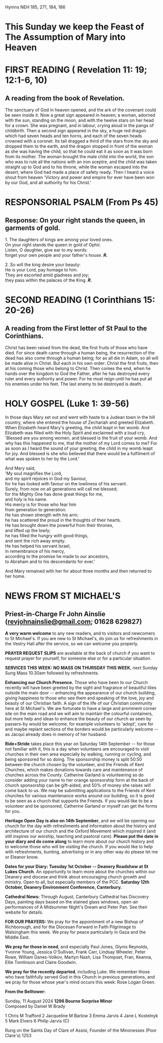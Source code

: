 Hymns NEH 185, 271, 184, 186

# This Sunday we keep the Feast of The Assumption of Mary into Heaven

# FIRST READING ( Revelation 11: 19; 12:1-6, 10)

## A reading from the book of Revelation.

The sanctuary of God in heaven opened, and the ark of the covenant could
be seen inside it. Now a great sign appeared in heaven; a woman, adorned
with the sun, standing on the moon, and with the twelve stars on her
head for a crown. She was pregnant, and in labour, crying aloud in the
pangs of childbirth. Then a second sign appeared in the sky, a huge red
dragon which had seven heads and ten horns, and each of the seven heads
crowned with a coronet. Its tail dragged a third of the stars from the
sky and dropped them to the earth, and the dragon stopped in front of
the woman as she was having the child, so that he could eat it as soon
as it was born from its mother. The woman brought the male child into
the world, the son who was to rule all the nations with an iron sceptre,
and the child was taken straight up to God and to his throne, while the
woman escaped into the desert, where God had made a place of safety
ready. Then I heard a voice shout from heaven 'Victory and power and
empire for ever have been won by our God, and all authority for his
Christ.'

# RESPONSORIAL PSALM (From Ps 45)

## Response: On your right stands the queen, in garments of gold.

1\. The daughters of kings are among your loved ones.\
On your right stands the queen in gold of Ophir.\
Listen, O daughter, give ear to my words:\
forget your own people and your father's house. ***R.***

2\. So will the king desire your beauty:\
He is your Lord, pay homage to him.\
They are escorted amid gladness and joy;\
they pass within the palaces of the King. ***R.***

# SECOND READING (1 Corinthians 15: 20-26)

## A reading from the First letter of St Paul to the Corinthians.

Christ has been raised from the dead, the first fruits of those who have
died. For since death came through a human being, the resurrection of
the dead has also come through a human being; for as all die in Adam, so
all will be made alive in Christ. But each in his own order: Christ the
first fruits, then at his coming those who belong to Christ. Then comes
the end, when he hands over the kingdom to God the Father, after he has
destroyed every ruler and every authority and power. For he must reign
until he has put all his enemies under his feet. The last enemy to be
destroyed is death.

# HOLY GOSPEL (Luke 1: 39-56)

In those days Mary set out and went with haste to a Judean town in the
hill country, where she entered the house of Zechariah and greeted
Elizabeth. When Elizabeth heard Mary's greeting, the child leapt in her
womb. And Elizabeth was filled with the Holy Spirit and exclaimed with a
loud cry, 'Blessed are you among women, and blessed is the fruit of your
womb. And why has this happened to me, that the mother of my Lord comes
to me? For as soon as I heard the sound of your greeting, the child in
my womb leapt for joy. And blessed is she who believed that there would
be a fulfilment of what was spoken to her by the Lord.'

And Mary said,\
'My soul magnifies the Lord,\
   and my spirit rejoices in God my Saviour,\
for he has looked with favour on the lowliness of his servant.\
   Surely, from now on all generations will call me blessed;\
for the Mighty One has done great things for me,\
   and holy is his name.\
His mercy is for those who fear him\
   from generation to generation.\
He has shown strength with his arm;\
   he has scattered the proud in the thoughts of their hearts.\
He has brought down the powerful from their thrones,\
   and lifted up the lowly;\
he has filled the hungry with good things,\
   and sent the rich away empty.\
He has helped his servant Israel,\
   in remembrance of his mercy,\
according to the promise he made to our ancestors,\
   to Abraham and to his descendants for ever.'

And Mary remained with her for about three months and then returned to
her home.

# NEWS FROM ST MICHAEL\'S

## Priest-in-Charge Fr John Ainslie ([revjohnainslie\@gmail.com](mailto:revjohnainslie@gmail.com); 01628 629827)

**A very warm welcome** to any new readers, and to visitors and
newcomers to St Michael\'s. If you are new to St Michael\'s, do join us
for refreshments in the Vestry Hall after the service, so we can welcome
you properly.

**PRAYER REQUEST SLIPS** are available at the back of church if you want
to request prayer for yourself, for someone else or for a particular
situation.

**SERVICES THIS WEEK: NO MASS ON THURSDAY THIS WEEK**, next Sunday Sung
Mass 10.30am followed by refreshments.

**Enhancing our Church Presence.** Those who have been to our Church
recently will have been greeted by the sight and fragrance of beautiful
lilies outside the main door -- enhancing the appearance of our church
building, giving happiness to those who see them and speaking of the
love, joy and beauty of our Christian faith. A sign of the life of our
Christian community here at St Michael's. We are fortunate to have a
large and prominent corner site on the main road and we will aim to
maintain the colourful containers, but more help and ideas to enhance
the beauty of our church as seen by passers-by would be welcome, for
example volunteers to 'adopt', care for and maybe replant sections of
the borders would be particularly welcome -- as Jacqui already does in
memory of her husband.

**Ride+Stride** takes place this year on Saturday 14th September --
for those not familiar with it, this is a day when volunteers are
encouraged to visit churches in their own area especially by walking,
running or cycling, and being sponsored for so doing. The sponsorship
money is split 50:50 between the church chosen by the volunteer, and the
Friends of Kent Churches, which makes donations towards care and
maintenance of churches across the County. Catherine Garland is
volunteering so do consider adding your name to her orange sponsorship
form at the back of church sponsorship can be gift-aided, and 50% of
money she raises will come back to us. We may be submitting applications
to the Friends of Kent churches for various maintenance works around our
building, so it is good to be seen as a church that supports the
Friends. If you would like to be a volunteer and be sponsored, Catherine
Garland or myself can get the forms for you.

**Heritage Open Day is also on 14th September**, and we will be
opening our church for the day with refreshments and information about
the history and architecture of our church and the Oxford Movement which
inspired it (and still inspires our worship, teaching and pastoral
care). **Please put the date in your diary and do come along** to learn
more about our church history and to welcome those who will be visiting
the church. If you would like to help with refreshments, bunting,
advertising or in any other way do please let me or Eleanor know.

**Dates for your Diary: Tuesday 1st October -- Deanery Roadshow at St
Lukes Church**. An opportunity to learn more about the churches within
our Deanery and diocese and think about encouraging church growth and
ministry. Open to all, but especially members of the PCC. **Saturday
12th October, Deanery Environment Conference, Canterbury.**

**Cathedral News:** Through August, Canterbury Cathedral has Discovery
Days, painting days based on the stained glass windows, open-air
performances of A Midsummer Night's Dream and Peter Pan. See their
website for details.

**FOR OUR PRAYERS:** We pray for the appointment of a new Bishop of
Richborough, and for the Diocesan Forward in Faith Pilgrimage to
Walsingham this week. We pray for peace particularly in Gaza and the
Middle East.

**We pray for those in need**, and especially Paul Jones, Glynis
Reynolds, Yvonne Young, Jessica O'Sullivan, Frank Carr, Lindsay Wheeler,
Peter Rowe, William Danes-Volkov, Martyn Nash, Lisa Thompset, Fran,
Keanna, Ellie Tomlinson and Claire Goodwin.

**We pray for the recently departed**, including Luke. We remember those
who have faithfully served God in this Church in previous generations,
and we pray for those whose year's mind occurs this week: Rose Logan
Green.

**From the Belltower:**

Sunday, 11 August 2024 **1296 Bourne Surprise Minor**\
Composed by Daniel W Brady

1 Chris M Trafford 2 Jacqueline M Barlow 3 Emma Jarvis 4 Jane L
Kostelnyk 5 Mark Elvers 6 Philip Jarvis (C)

Rung on the Saints Day of Clare of Assisi, Founder of the Minonesses
(Poor Clare's) 1253
